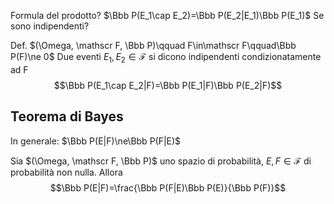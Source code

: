 
Formula del prodotto?
$\Bbb P(E_1\cap E_2)=\Bbb P(E_2|E_1)\Bbb P(E_1)$
Se sono indipendenti?


Def. $(\Omega, \mathscr F, \Bbb P)\qquad F\in\mathscr F\qquad\Bbb P(F)\ne 0$
Due eventi $E_1, E_2\in\mathscr F$ si dicono indipendenti condizionatamente ad F$$\Bbb P(E_1\cap E_2|F)=\Bbb P(E_1|F)\Bbb P(E_2|F)$$
## Teorema di Bayes
In generale: $\Bbb P(E|F)\ne\Bbb P(F|E)$

Sia $(\Omega, \mathscr F, \Bbb P)$ uno spazio di probabilità, $E,F\in\mathscr F$ di probabilità non nulla. Allora
$$\Bbb P(E|F)=\frac{\Bbb P(F|E)\Bbb P(E)}{\Bbb P(F)}$$
